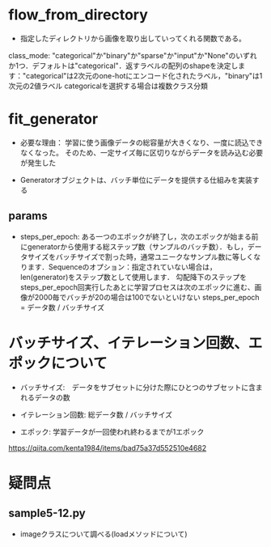 # flow_from_directory

- 指定したディレクトリから画像を取り出していってくれる関数である。

class_mode: "categorical"か"binary"か"sparse"か"input"か"None"のいずれか1つ．デフォルトは"categorical"．返すラベルの配列のshapeを決定します："categorical"は2次元のone-hotにエンコード化されたラベル，"binary"は1次元の2値ラベル
categoricalを選択する場合は複数クラス分類


# fit_generator

- 必要な理由：
学習に使う画像データの総容量が大きくなり、一度に読込できなくなった。
そのため、一定サイズ毎に区切りながらデータを読み込む必要が発生した

- Generatorオブジェクトは、バッチ単位にデータを提供する仕組みを実装する

## params
- steps_per_epoch: ある一つのエポックが終了し，次のエポックが始まる前にgeneratorから使用する総ステップ数（サンプルのバッチ数）．もし，データサイズをバッチサイズで割った時，通常ユニークなサンプル数に等しくなります．Sequenceのオプション：指定されていない場合は，len(generator)をステップ数として使用します．
勾配降下のステップをsteps_per_epoch回実行したあとに学習プロセスは次のエポックに進む、画像が2000毎でバッチが20の場合は100でないといけない
steps_per_epoch = データ数 / バッチサイズ


# バッチサイズ、イテレーション回数、エポックについて
- バッチサイズ:　データをサブセットに分けた際にひとつのサブセットに含まれるデータの数

- イテレーション回数: 総データ数 / バッチサイズ

- エポック: 学習データが一回使われ終わるまでが1エポック

https://qiita.com/kenta1984/items/bad75a37d552510e4682


# 疑問点
## sample5-12.py
- imageクラスについて調べる(loadメソッドについて)
